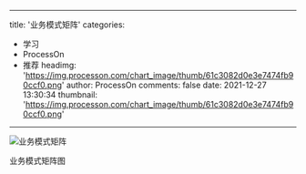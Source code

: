 
---
title: '业务模式矩阵'
categories: 
 - 学习
 - ProcessOn
 - 推荐
headimg: 'https://img.processon.com/chart_image/thumb/61c3082d0e3e7474fb90ccf0.png'
author: ProcessOn
comments: false
date: 2021-12-27 13:30:34
thumbnail: 'https://img.processon.com/chart_image/thumb/61c3082d0e3e7474fb90ccf0.png'
---

<div>   
<img class="thumb" alt="业务模式矩阵" src="https://img.processon.com/chart_image/thumb/61c3082d0e3e7474fb90ccf0.png" referrerpolicy="no-referrer">
<p>业务模式矩阵图</p>  
</div>
            